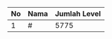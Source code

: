 | No | Nama            | Jumlah Level |
|----|-----------------|--------------|
| 1  | #    |    5775        |
